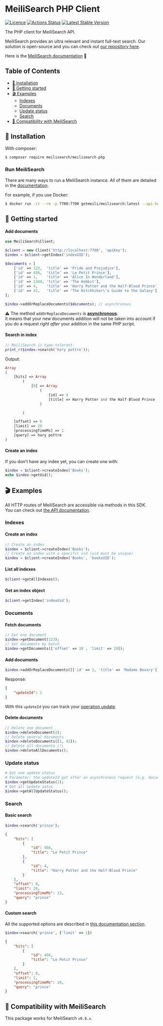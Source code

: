 # MeiliSearch PHP Client <!-- omit in toc -->

[![Licence](https://img.shields.io/badge/licence-MIT-blue.svg)](https://img.shields.io/badge/licence-MIT-blue.svg)
[![Actions Status](https://github.com/meilisearch/meilisearch-php/workflows/Tests/badge.svg)](https://github.com/meilisearch/meilisearch-php/actions)
[![Latest Stable Version](https://poser.pugx.org/meilisearch/meilisearch-php/version)](https://packagist.org/packages/meilisearch/meilisearch-php)

The PHP client for MeiliSearch API.

MeiliSearch provides an ultra relevant and instant full-text search. Our solution is open-source and you can check out [our repository here](https://github.com/meilisearch/MeiliDB).</br>

Here is the [MeiliSearch documentation](https://docs.meilisearch.com/) 📖

## Table of Contents <!-- omit in toc -->

- [🔧 Installation](#-installation)
- [🚀 Getting started](#-getting-started)
- [🎬 Examples](#-examples)
  - [Indexes](#indexes)
  - [Documents](#documents)
  - [Update status](#update-status)
  - [Search](#search)
- [🤖 Compatibility with MeiliSearch](#-compatibility-with-meilisearch)

## 🔧 Installation

With composer:

```bash
$ composer require meilisearch/meilisearch-php
```

### Run MeiliSearch <!-- omit in toc -->

There are many ways to run a MeiliSearch instance.
All of them are detailed in the [documentation](https://docs.meilisearch.com/advanced_guides/binary.html).

For example, if you use Docker:
```bash
$ docker run -it --rm -p 7700:7700 getmeili/meilisearch:latest --api-key=apiKey
```

## 🚀 Getting started

#### Add documents <!-- omit in toc -->

```php
use MeiliSearch\Client;

$client = new Client('http://localhost:7700', 'apiKey');
$index = $client->getIndex('indexUID');

$documents = [
    ['id' => 123,  'title' => 'Pride and Prejudice'],
    ['id' => 456,  'title' => 'Le Petit Prince'],
    ['id' => 1,    'title' => 'Alice In Wonderland'],
    ['id' => 1344, 'title' => 'The Hobbit'],
    ['id' => 4,    'title' => 'Harry Potter and the Half-Blood Prince'],
    ['id' => 42,   'title' => 'The Hitchhiker\'s Guide to the Galaxy'],
];

$index->addOrReplaceDocuments($documents); // asynchronous
```

⚠️ The method `addOrReplaceDocuments` is **[asynchronous](https://docs.meilisearch.com/advanced_guides/asynchronous_updates.html)**.<br/>
It means that your new documents addition will not be taken into account if you do a request *right after* your addition in the same PHP script.

#### Search in index <!-- omit in toc -->
```php
// MeiliSearch is typo-tolerant:
print_r($index->search('hary pottre'));
```
Output:
```php
Array
(
    [hits] => Array
        (
            [0] => Array
                (
                    [id] => 4
                    [title] => Harry Potter and the Half-Blood Prince
                )

        )

    [offset] => 0
    [limit] => 20
    [processingTimeMs] => 1
    [query] => hary pottre
)
```

#### Create an index <!-- omit in toc -->

If you don't have any index yet, you can create one with:

```php
$index = $client->createIndex('Books');
echo $index->getUid();
```

## 🎬 Examples

All HTTP routes of MeiliSearch are accessible via methods in this SDK.</br>
You can check out [the API documentation](https://docs.meilisearch.com/references/).

### Indexes

#### Create an index <!-- omit in toc -->
```php
// Create an index
$index = $client->createIndex('Books');
// Create an index with a specific uid (uid must be unique)
$index = $client->createIndex('Books', 'booksUID');
```

#### List all indexes <!-- omit in toc -->
```php
$client->getAllIndexes();
```

#### Get an index object <!-- omit in toc -->
```php
$client->getIndex('indexUid');
```

### Documents

#### Fetch documents <!-- omit in toc -->
```php
// Get one document
$index->getDocument(123);
// Get documents by batch
$index->getDocuments(['offset' => 10 , 'limit' => 20]);
```
#### Add documents <!-- omit in toc -->
```php
$index->addOrReplaceDocuments([['id' => 2, 'title' => 'Madame Bovary']])
```

Response:
```json
{
    "updateId": 1
}
```
With this `updateId` you can track your [operation update](#update-status).

#### Delete documents <!-- omit in toc -->
```php
// Delete one document
$index->deleteDocument(2);
// Delete several documents
$index->deleteDocuments([1, 42]);
// Delete all documents /!\
$index->deleteAllDocuments();
```

### Update status
```php
# Get one update status
# Parameter: the updateId got after an asynchronous request (e.g. documents addition)
$index->getUpdateStatus(1);
# Get all update satus
$index->getAllUpdateStatus();
```

### Search

#### Basic search <!-- omit in toc -->

```php
$index->search('prince');
```

```json
{
    "hits": [
        {
            "id": 456,
            "title": "Le Petit Prince"
        },
        {
            "id": 4,
            "title": "Harry Potter and the Half-Blood Prince"
        }
    ],
    "offset": 0,
    "limit": 20,
    "processingTimeMs": 13,
    "query": "prince"
}
```

#### Custom search <!-- omit in toc -->

All the supported options are described in [this documentation section](https://docs.meilisearch.com/references/search.html#search-in-an-index).

```ruby
$index->search('prince', ['limit' => 1])
```

```json
{
    "hits": [
        {
            "id": 456,
            "title": "Le Petit Prince"
        }
    ],
    "offset": 0,
    "limit": 1,
    "processingTimeMs": 10,
    "query": "prince"
}
```

## 🤖 Compatibility with MeiliSearch

This package works for MeiliSearch `v0.8.x`.
